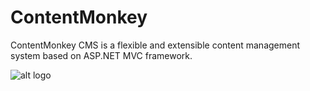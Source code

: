 # ContentMonkey

ContentMonkey CMS is a flexible and extensible content management system based on ASP.NET MVC framework.



![alt logo](https://github.com/BROCKHAUS-AG/contentmonkey/blob/master/contentmonkey-logo.png?raw=true)

